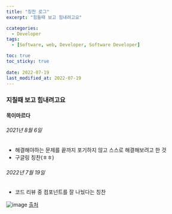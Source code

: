 ```yaml
---
title: "칭찬 로그"
excerpt: "힘들때 보고 힘내려고요"

ccategories:
  - Developer
tags:
  - [Software, web, Developer, Software Developer]

toc: true
toc_sticky: true
 
date: 2022-07-19
last_modified_at: 2022-07-19
---
```


### 지칠때 보고 힘내려고요
#### 목이마르다

###### 2021년 8월 6일
- 해결해야하는 문제를 끝까지 포기하지 않고 스스로 해결해보려고 한 것
- 구글링 칭찬(ㅎㅎ)

###### 2022년 7월 19일
- 코드 리뷰 중 컴포넌트를 잘 나눴다는 칭찬




![image](https://user-images.githubusercontent.com/65106740/179686964-a2f96dd3-a3fe-4325-a478-5f8654809c31.png)
[출처](https://theqoo.net/square/1106816611)